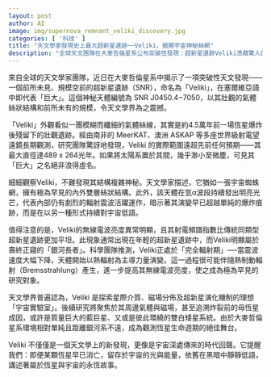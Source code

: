 ```yaml
---
layout: post
author: AI
image: img/supernova_remnant_veliki_discovery.jpg
categories: [ '科技' ]
title: "天文學家發現史上最大超新星遺跡──Veliki，揭開宇宙神秘絲網"
description: "全球天文團隊在大麥哲倫星系公布突破性發現：超新星遺跡Veliki憑藉驚人的規模與獨特雙層絲狀結構震撼科學界。研究揭示其巨大尺寸、異常射電特性與活躍輻射震波，成為探索星際介質、磁場與恆星演化的理想宇宙實驗室，見證爆炸星辰消逝後永恆的低語。"
---
```

來自全球的天文學家團隊，近日在大麥哲倫星系中揭示了一項突破性天文發現——一個前所未見、規模空前的超新星遺跡（SNR），命名為「Veliki」，在塞爾維亞語中即代表「巨大」。這個神秘天體編號為 SNR J0450.4−7050，以其壯觀的氣體絲狀結構和前所未有的規模，令天文學界為之震撼。

「Veliki」外觀看似一團模糊而纖細的氣體絲線，其實是約4.5萬年前一場恆星爆炸後殘留下的壯觀遺跡。經由南非的 MeerKAT、澳洲 ASKAP 等多座世界級射電望遠鏡長期觀測，研究團隊驚訝地發現，Veliki 的實際範圍遠超先前任何預期——其最大直徑達489 x 264光年。如果將太陽系置於其間，幾乎渺小至微塵，可見其「巨大」之名絕非浪得虛名。

細細觀察Veliki，不難發現其結構複雜神秘。天文學家描述，它猶如一張宇宙蜘蛛網，擁有極為罕見的內外雙層絲狀結構。此外，該天體在氫α波段持續發出明亮光芒，代表內部仍有劇烈的輻射震波活躍運作，暗示著其演變早已超越單純的爆炸痕跡，而是在以另一種形式持續對宇宙低語。

值得注意的是，Veliki的無線電波亮度異常明顯，且其射電頻譜指數比傳統同類型超新星遺跡更加平坦。此現象通常出現在年輕的超新星遺跡中，而Veliki明顯屬於壽終正寢的「銀河長者」。科學團隊推測，Veliki正處於「完全輻射期」──當震波速度大幅下降，天體開始以熱輻射為主導力量演變。這一過程很可能伴隨熱制動輻射（Bremsstrahlung）產生，進一步提高其無線電波亮度，使之成為極為罕見的研究對象。

天文學界普遍認為，Veliki 是探索星際介質、磁場分佈及超新星演化機制的理想「宇宙實驗室」。後續研究將聚焦於其周邊氣體與磁場，甚至追溯炸裂前的母恆星成因，或許是質量巨大的藍巨星、又或是彼此環繞的雙白矮星系統。由於大麥哲倫星系環境相對單純且距離銀河系不遠，成為觀測恆星生命週期的絕佳舞台。

Veliki 不僅僅是一個天文學上的新發現，更像是宇宙深處傳來的時代回聲。它提醒我們：即便某顆恆星早已消亡，留存於宇宙的光與能量，依舊在黑暗中靜靜低語，講述著屬於恆星與宇宙的永恆故事。